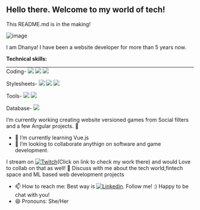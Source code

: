 ## Hello there. Welcome to my world of tech!

<p style="align-items:center"> 
This README.md is in the making! <br/>
</p>

![image](https://github.com/user-attachments/assets/27b7ebff-2a7f-41d6-8d95-507fbeb9f94e)


I am Dhanya! I have been a website developer for more than 5 years now.

<b> Technical skills: </b> <hr style="margin:0;padding:0;"/>
Coding-
![](https://img.shields.io/badge/Angular-DD0031?style=for-the-badge&logo=angular&logoColor=white)
![](https://img.shields.io/badge/JavaScript-F7DF1E?style=for-the-badge&logo=javascript&logoColor=black)
![](https://img.shields.io/badge/HTML5-E34F26?style=for-the-badge&logo=html5&logoColor=white)


Stylesheets-
![](https://img.shields.io/badge/Bootstrap-563D7C?style=for-the-badge&logo=bootstrap&logoColor=white)
![](https://img.shields.io/badge/styled--components-DB7093?style=for-the-badge&logo=styled-components&logoColor=white)
![](https://img.shields.io/badge/Material--UI-0081CB?style=for-the-badge&logo=material-ui&logoColor=white)


Tools-
![](https://img.shields.io/badge/Unity-563D7C?style=for-the-badge&logo=unity&logoColor=white)
![](https://img.shields.io/badge/GitHub-0081CB?style=for-the-badge&logo=github&logoColor=white)

Database-
![](https://img.shields.io/badge/MySQL-005C84?style=for-the-badge&logo=mysql&logoColor=white)


I’m currently working creating website versioned games from Social filters and a few Angular projects. 🔭
- 🌱 I’m currently learning Vue.js
- 👯 I’m looking to collaborate anythign on software and game development.

I stream on 
[![Twitch](https://img.shields.io/badge/Twitch-9146FF?style=for-the-badge&logo=twitch&logoColor=white)](https://www.twitch.tv/changing_spheres/)(Click on link to check my work there) and would Love to collab on that as well!
 💬 Discuss with me about the tech world,fintech space and ML based web development projects
- 📫 How to reach me: Best way is [![Linkedin](https://img.shields.io/badge/LinkedIn-0077B5?style=for-the-badge&logo=linkedin&logoColor=white)](https://www.linkedin.com/mynetwork/discovery-see-all/?usecase=PEOPLE_FOLLOWS&followMember=dhanya-v-nair). Follow me! :)
Happy to be chat with you!
- 😄 Pronouns: She/Her
